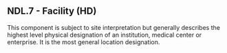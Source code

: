 ## NDL.7 - Facility (HD)

This component is subject to site interpretation but generally describes the highest level physical designation of an institution, medical center or enterprise. It is the most general location designation.
